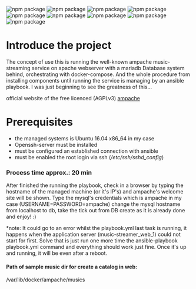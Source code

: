![npm package](https://img.shields.io/badge/ubuntu-16.04.6-purple.svg)
![npm package](https://img.shields.io/badge/docker-18.09.7-lightblue.svg)
![npm package](https://img.shields.io/badge/docker-compose-1.26.0-lightblue.svg)
![npm package](https://img.shields.io/badge/ansible-2.9.23-black.svg)
![npm package](https://img.shields.io/badge/python-2.7.12-blue.svg)
![npm package](https://img.shields.io/badge/openssh-7.2p2-yellow.svg)
![npm package](https://img.shields.io/badge/apache-2.4.38-cyklamen.svg)
![npm package](https://img.shields.io/badge/mariadb-10.3.29-grey.svg)
![npm package](https://img.shields.io/badge/ampache-4.1.1-orange.svg)

<h1>Introduce the project</h1>

The concept of use this is running the well-known ampache music-streaming service on apache webserver with a mariadb
Database system behind, orchestrating with docker-compose. And the whole procedure from installing components until 
running the service is managing by an ansible playbook. I was just beginning to see the greatness of this...

official website of the free licenced (AGPLv3) [ampache](http://ampache.org/)

<h1>Prerequisites</h1>

- the managed systems is Ubuntu 16.04 x86_64 in my case
- Openssh-server must be installed
- must be configured an established connection with ansible
- must be enabled the root login via ssh (*/etc/ssh/sshd_config*)

<h3>Process time approx.: 20 min</h3>

After finished the running the playbook, check in a browser by typing the hostname of the managed machine (or it's IP's)
and ampache's welcome site will be shown.
Type the mysql's credentials which is ampache in my case (USERNAME=PASSWORD=ampache) change the mysql hostname
from localhost to db, take the tick out from DB create as it is already done and enjoy! :)

*note: It could go to an error whilst the playbook.yml last task is running, it happens when the application
server (music-streamer_web_1) could not start for first. Solve that is just run one more time the ansible-playbook playbook.yml command and everything should work just fine.
Once it's up and running, it will be even after a reboot.

<h4>Path of sample music dir for create a catalog in web:</h4>

/var/lib/docker/ampache/musics


